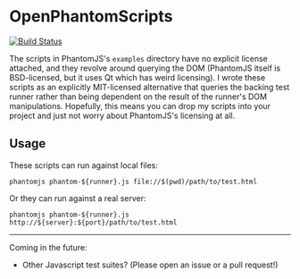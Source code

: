 # OpenPhantomScripts

[![Build Status](https://secure.travis-ci.org/mark-rushakoff/OpenPhantomScripts.png?branch=master)](http://travis-ci.org/mark-rushakoff/OpenPhantomScripts)

The scripts in PhantomJS's `examples` directory have no explicit license attached, and they revolve around querying the DOM (PhantomJS itself is BSD-licensed, but it uses Qt which has weird licensing).
I wrote these scripts as an explicitly MIT-licensed alternative that queries the backing test runner rather than being dependent on the result of the runner's DOM manipulations.
Hopefully, this means you can drop my scripts into your project and just not worry about PhantomJS's licensing at all.

## Usage

These scripts can run against local files:

    phantomjs phantom-${runner}.js file://$(pwd)/path/to/test.html

Or they can run against a real server:

    phantomjs phantom-${runner}.js http://${server}:${port}/path/to/test.html

----

Coming in the future:

* Other Javascript test suites? (Please open an issue or a pull request!)
